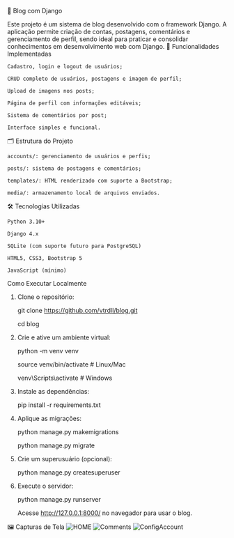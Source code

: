 📝 Blog com Django

Este projeto é um sistema de blog desenvolvido com o framework Django. A aplicação permite criação de contas, postagens, comentários e gerenciamento de perfil, sendo ideal para praticar e consolidar conhecimentos em desenvolvimento web com Django.
🔧 Funcionalidades Implementadas

    Cadastro, login e logout de usuários;

    CRUD completo de usuários, postagens e imagem de perfil;

    Upload de imagens nos posts;

    Página de perfil com informações editáveis;

    Sistema de comentários por post;

    Interface simples e funcional.

🗂 Estrutura do Projeto

    accounts/: gerenciamento de usuários e perfis;

    posts/: sistema de postagens e comentários;

    templates/: HTML renderizado com suporte a Bootstrap;

    media/: armazenamento local de arquivos enviados.

🛠 Tecnologias Utilizadas

    Python 3.10+

    Django 4.x

    SQLite (com suporte futuro para PostgreSQL)

    HTML5, CSS3, Bootstrap 5

    JavaScript (mínimo)



Como Executar Localmente

1. Clone o repositório:
   
    git clone https://github.com/vtrdll/blog.git

    cd blog

3. Crie e ative um ambiente virtual:

    python -m venv venv

    source venv/bin/activate  # Linux/Mac

    venv\Scripts\activate     # Windows

3. Instale as dependências:
   
    pip install -r requirements.txt

5. Aplique as migrações:
   
    python manage.py makemigrations
  
    python manage.py migrate

6. Crie um superusuário (opcional):
   
   python manage.py createsuperuser

8. Execute o servidor:
   
   python manage.py runserver

   Acesse http://127.0.0.1:8000/ no navegador para usar o blog.



🖼 Capturas de Tela
![HOME](https://github.com/user-attachments/assets/9d9fa2ee-85d1-4808-884a-18920d9f592d)
![Comments](https://github.com/user-attachments/assets/d6bf5c9f-90d4-46a7-987e-52b3de7f99e8)
![ConfigAccount](https://github.com/user-attachments/assets/e45d6a8c-de2e-480a-b82c-4f050a5c0267)
































    
